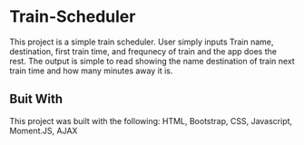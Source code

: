 # Train-Scheduler
This project is a simple train scheduler. User simply inputs Train name, destination, first train time, and frequnecy of train and the app does the rest. The output is simple to read showing the name destination of train next train time and how many minutes away it is. 

## Buit With
This project was built with the following: HTML, Bootstrap, CSS, Javascript, Moment.JS, AJAX
